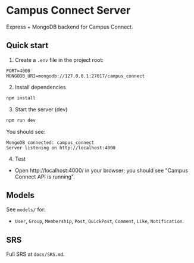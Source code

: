 # Campus Connect Server

Express + MongoDB backend for Campus Connect.

## Quick start
1. Create a `.env` file in the project root:

```
PORT=4000
MONGODB_URI=mongodb://127.0.0.1:27017/campus_connect
```

2. Install dependencies

```powershell
npm install
```

3. Start the server (dev)

```powershell
npm run dev
```

You should see:
```
MongoDB connected: campus_connect
Server listening on http://localhost:4000
```

4. Test
- Open http://localhost:4000/ in your browser; you should see "Campus Connect API is running".

## Models
See `models/` for:
- `User`, `Group`, `Membership`, `Post`, `QuickPost`, `Comment`, `Like`, `Notification`.

## SRS
Full SRS at `docs/SRS.md`.

